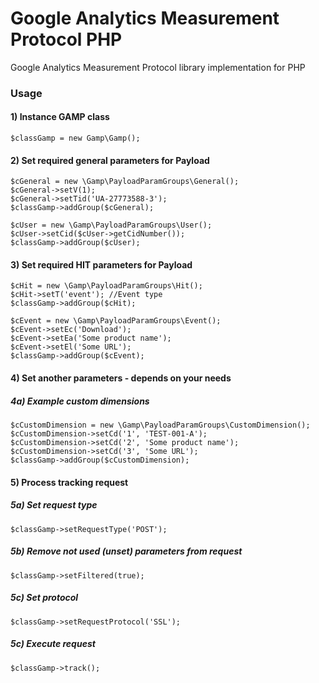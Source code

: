# Google Analytics Measurement Protocol PHP
Google Analytics Measurement Protocol library implementation for PHP


### Usage

#### 1) Instance GAMP class
```
$classGamp = new Gamp\Gamp();
```

#### 2) Set required general parameters for Payload
```
$cGeneral = new \Gamp\PayloadParamGroups\General();
$cGeneral->setV(1);
$cGeneral->setTid('UA-27773588-3');
$classGamp->addGroup($cGeneral);

$cUser = new \Gamp\PayloadParamGroups\User();
$cUser->setCid($cUser->getCidNumber());
$classGamp->addGroup($cUser);
```

#### 3) Set required HIT parameters for Payload
```
$cHit = new \Gamp\PayloadParamGroups\Hit();
$cHit->setT('event'); //Event type
$classGamp->addGroup($cHit);

$cEvent = new \Gamp\PayloadParamGroups\Event();
$cEvent->setEc('Download');
$cEvent->setEa('Some product name');
$cEvent->setEl('Some URL');
$classGamp->addGroup($cEvent);
```

#### 4) Set another parameters - depends on your needs
##### 4a) Example custom dimensions
```
$cCustomDimension = new \Gamp\PayloadParamGroups\CustomDimension();
$cCustomDimension->setCd('1', 'TEST-001-A');
$cCustomDimension->setCd('2', 'Some product name');
$cCustomDimension->setCd('3', 'Some URL');
$classGamp->addGroup($cCustomDimension);
```
#### 5) Process tracking request
##### 5a) Set request type
```
$classGamp->setRequestType('POST');
```
##### 5b) Remove not used (unset) parameters from request
```
$classGamp->setFiltered(true);
```
##### 5c) Set protocol
```
$classGamp->setRequestProtocol('SSL');
```
##### 5c) Execute request
```
$classGamp->track();
```
